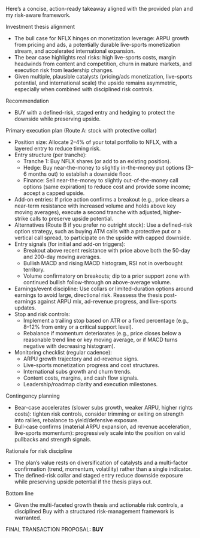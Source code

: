 Here’s a concise, action-ready takeaway aligned with the provided plan and my risk-aware framework.

Investment thesis alignment
- The bull case for NFLX hinges on monetization leverage: ARPU growth from pricing and ads, a potentially durable live-sports monetization stream, and accelerated international expansion.
- The bear case highlights real risks: high live-sports costs, margin headwinds from content and competition, churn in mature markets, and execution risk from leadership changes.
- Given multiple, plausible catalysts (pricing/ads monetization, live-sports potential, and international scale) the upside remains asymmetric, especially when combined with disciplined risk controls.

Recommendation
- BUY with a defined-risk, staged entry and hedging to protect the downside while preserving upside.

Primary execution plan (Route A: stock with protective collar)
- Position size: Allocate 2–4% of your total portfolio to NFLX, with a layered entry to reduce timing risk.
- Entry structure (per tranche):
  - Tranche 1: Buy NFLX shares (or add to an existing position).
  - Hedge: Buy near-the-money to slightly in-the-money put options (3–6 months out) to establish a downside floor.
  - Finance: Sell near-the-money to slightly out-of-the-money call options (same expiration) to reduce cost and provide some income; accept a capped upside.
- Add-on entries: If price action confirms a breakout (e.g., price clears a near-term resistance with increased volume and holds above key moving averages), execute a second tranche with adjusted, higher-strike calls to preserve upside potential.
- Alternatives (Route B if you prefer no outright stock): Use a defined-risk option strategy, such as buying ATM calls with a protective put or a vertical call spread, to participate on the upside with capped downside.
- Entry signals (for initial and add-on triggers): 
  - Breakout above recent resistance with price above both the 50-day and 200-day moving averages.
  - Bullish MACD and rising MACD histogram, RSI not in overbought territory.
  - Volume confirmatory on breakouts; dip to a prior support zone with continued bullish follow-through on above-average volume.
- Earnings/event discipline: Use collars or limited-duration options around earnings to avoid large, directional risk. Reassess the thesis post-earnings against ARPU mix, ad-revenue progress, and live-sports updates.
- Stop and risk controls:
  - Implement a trailing stop based on ATR or a fixed percentage (e.g., 8–12% from entry or a critical support level).
  - Rebalance if momentum deteriorates (e.g., price closes below a reasonable trend line or key moving average, or if MACD turns negative with decreasing histogram).
- Monitoring checklist (regular cadence):
  - ARPU growth trajectory and ad-revenue signs.
  - Live-sports monetization progress and cost structures.
  - International subs growth and churn trends.
  - Content costs, margins, and cash flow signals.
  - Leadership/roadmap clarity and execution milestones.

Contingency planning
- Bear-case accelerates (slower subs growth, weaker ARPU, higher rights costs): tighten risk controls, consider trimming or exiting on strength into rallies, rebalance to yield/defensive exposure.
- Bull-case confirms (material ARPU expansion, ad revenue acceleration, live-sports momentum): progressively scale into the position on valid pullbacks and strength signals.

Rationale for risk discipline
- The plan’s value rests on diversification of catalysts and a multi-factor confirmation (trend, momentum, volatility) rather than a single indicator.
- The defined-risk collar and staged entry reduce downside exposure while preserving upside potential if the thesis plays out.

Bottom line
- Given the multi-faceted growth thesis and actionable risk controls, a disciplined Buy with a structured risk-management framework is warranted.

FINAL TRANSACTION PROPOSAL: **BUY**